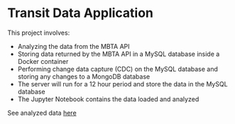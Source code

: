 # Transit Data Application

This project involves:
- Analyzing the data from the MBTA API
- Storing data returned by the MBTA API in a MySQL database inside a Docker container
- Performing change data capture (CDC) on the MySQL database and storing any changes to a MongoDB database
- The server will run for a 12 hour period and store the data in the MySQL database
- The Jupyter Notebook contains the data loaded and analyzed 

See analyzed data [here](transit-data-app.ipynb)
